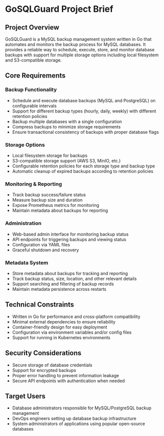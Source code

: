 # GoSQLGuard Project Brief

## Project Overview
GoSQLGuard is a MySQL backup management system written in Go that automates and monitors the backup process for MySQL databases. It provides a reliable way to schedule, execute, store, and monitor database backups with support for multiple storage options including local filesystem and S3-compatible storage.

## Core Requirements

### Backup Functionality
- Schedule and execute database backups (MySQL and PostgreSQL) on configurable intervals
- Support for different backup types (hourly, daily, weekly) with different retention policies
- Backup multiple databases with a single configuration
- Compress backups to minimize storage requirements
- Ensure transactional consistency of backups with proper database flags

### Storage Options
- Local filesystem storage for backups
- S3-compatible storage support (AWS S3, MinIO, etc.)
- Configurable retention policies for each storage type and backup type
- Automatic cleanup of expired backups according to retention policies

### Monitoring & Reporting
- Track backup success/failure status
- Measure backup size and duration
- Expose Prometheus metrics for monitoring
- Maintain metadata about backups for reporting

### Administration
- Web-based admin interface for monitoring backup status
- API endpoints for triggering backups and viewing status
- Configuration via YAML files
- Graceful shutdown and recovery

### Metadata System
- Store metadata about backups for tracking and reporting
- Track backup status, size, location, and other relevant details
- Support searching and filtering of backup records
- Maintain metadata persistence across restarts

## Technical Constraints
- Written in Go for performance and cross-platform compatibility
- Minimal external dependencies to ensure reliability
- Container-friendly design for easy deployment
- Configuration via environment variables and/or config files
- Support for running in Kubernetes environments

## Security Considerations
- Secure storage of database credentials
- Support for encrypted backups
- Proper error handling to prevent information leakage
- Secure API endpoints with authentication when needed

## Target Users
- Database administrators responsible for MySQL/PostgreSQL backup management
- DevOps engineers setting up database backup infrastructure
- System administrators of applications using popular open-source databases
